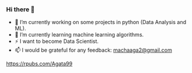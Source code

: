 ### Hi there 👋

- 🔭 I’m currently working on some projects in python (Data Analysis and ML).
- 🌱 I’m currently learning machine learning algorithms.
- ⚡ I want to become Data Scientist.
- 📫 I would be grateful for any feedback: machaaga2@gmail.com

https://rpubs.com/Agata99

<!--
**Agata99/Agata99** is a ✨ _special_ ✨ repository because its `README.md` (this file) appears on your GitHub profile.

Here are some ideas to get you started:

- 🔭 I’m currently working on ...
- 🌱 I’m currently learning ...
- 👯 I’m looking to collaborate on ...
- 🤔 I’m looking for help with ...
- 💬 Ask me about ...
- 📫 How to reach me: ...
- 😄 Pronouns: ...
- ⚡ Fun fact: ...
-->

